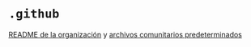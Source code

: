 # `.github`

[README de la organización][org-readme] y [archivos comunitarios predeterminados][org-dchf]

[org-readme]: https://docs.github.com/en/organizations/collaborating-with-groups-in-organizations/customizing-your-organizations-profile
[org-dchf]: https://docs.github.com/en/communities/setting-up-your-project-for-healthy-contributions/creating-a-default-community-health-file